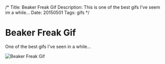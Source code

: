 /*
Title: Beaker Freak Gif
Description: This is one of the best gifs I've seem im a while...
Date: 20150501
Tags: gifs
*/

# Beaker Freak Gif

One of the best gifs I've seen in a while...

<img src = "http://www.spacecadet9.com/images/beaker-freak.gif" alt = "Beaker Freak Gif" />

